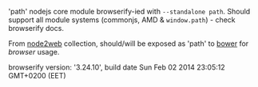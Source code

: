 'path' nodejs core module browserify-ied with `--standalone path`. Should support all module systems (commonjs, AMD & `window.path`) - check browserify docs.

From [node2web](http://github.com/anodynos/node2web) collection,
should/will be exposed as 'path' to [bower](http://bower.io) for *browser* usage.

browserify version: '3.24.10', build date Sun Feb 02 2014 23:05:12 GMT+0200 (EET)